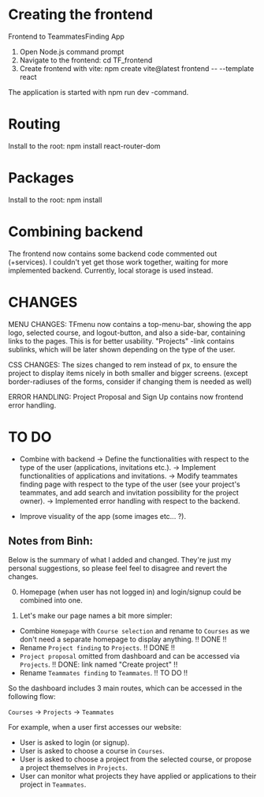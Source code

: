 # Creating the frontend
Frontend to TeammatesFinding App

1. Open Node.js command prompt
2. Navigate to the frontend: cd TF_frontend
3. Create frontend with vite: npm create vite@latest frontend -- --template react

The application is started with npm run dev -command.

# Routing 
Install to the root: npm install react-router-dom

# Packages
Install to the root: npm install

# Combining backend
The frontend now contains some backend code commented out (+services). I couldn't yet get those work together, waiting for more implemented backend. 
Currently, local storage is used instead.

# CHANGES

MENU CHANGES:
TFmenu now contains a top-menu-bar, showing the app logo, selected course, and logout-button, and also a side-bar, containing links to the pages. This is for better usability.
"Projects" -link contains sublinks, which will be later shown depending on the type of the user.

CSS CHANGES:
The sizes changed to rem instead of px, to ensure the project to display items nicely in both smaller and bigger screens. (except border-radiuses of the forms, consider if changing them is needed as well)

ERROR HANDLING:
Project Proposal and Sign Up contains now frontend error handling.

# TO DO

- Combine with backend 
    -> Define the functionalities with respect to the type of the user (applications, invitations etc.).
    -> Implement functionalities of applications and invitations.
    -> Modify teammates finding page with respect to the type of the user (see your project's teammates, and add search and invitation possibility for the project owner).
    -> Implemented error handling with respect to the backend.

- Improve visuality of the app (some images etc... ?).


## Notes from Binh:

Below is the summary of what I added and changed. 
They're just my personal suggestions, so please feel feel to disagree and revert the changes.

0. Homepage (when user has not logged in) and login/signup could be combined into one.

1. Let's make our page names a bit more simpler: 
- Combine `Homepage` with `Course selection` and rename to `Courses` as we don't need a separate homepage to display anything. !! DONE !!
- Rename `Project finding` to `Projects`. !! DONE !!
- `Project proposal` omitted from dashboard and can be accessed via `Projects`. !! DONE: link named "Create project" !!
- Rename `Teammates finding` to `Teammates`. !! TO DO !!

So the dashboard includes 3 main routes, which can be accessed in the following flow:

`Courses` &rarr; `Projects` &rarr; `Teammates`

For example, when a user first accesses our website:
- User is asked to login (or signup). 
- User is asked to choose a course in `Courses`.
- User is asked to choose a project from the selected course, or propose a project themselves in `Projects`.
- User can monitor what projects they have applied or applications to their project in `Teammates`.

